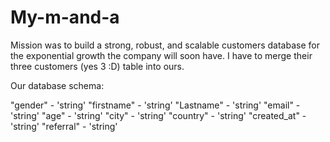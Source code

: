# My-m-and-a

Mission was to build a strong, robust, and scalable customers database for the exponential growth the company will soon have.
I have to merge their three customers (yes 3 :D) table into ours.


Our database schema:

"gender" - 'string'
"firstname" - 'string'
"Lastname" - 'string'
"email" - 'string'
"age" - 'string'
"city" - 'string'
"country" - 'string'
"created_at" - 'string'
"referral" - 'string'
